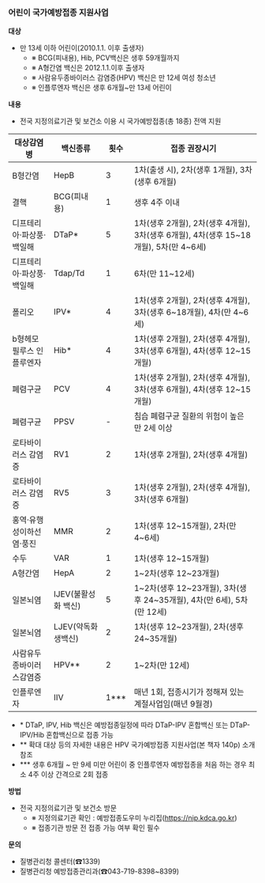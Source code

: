 ### 어린이 국가예방접종 지원사업

**대상**
- 만 13세 이하 어린이(2010.1.1. 이후 출생자)
  - ※ BCG(피내용), Hib, PCV백신은 생후 59개월까지
  - ※ A형간염 백신은 2012.1.1.이후 출생자
  - ※ 사람유두종바이러스 감염증(HPV) 백신은 만 12세 여성 청소년
  - ※ 인플루엔자 백신은 생후 6개월~만 13세 어린이

**내용**
- 전국 지정의료기관 및 보건소 이용 시 국가예방접종(총 18종) 전액 지원

| 대상감염병 | 백신종류 | 횟수 | 접종 권장시기 |
|----------|----------|------|--------------|
| B형간염 | HepB | 3 | 1차(출생 시), 2차(생후 1개월), 3차(생후 6개월) |
| 결핵 | BCG(피내용) | 1 | 생후 4주 이내 |
| 디프테리아·파상풍·백일해 | DTaP* | 5 | 1차(생후 2개월), 2차(생후 4개월), 3차(생후 6개월), 4차(생후 15~18개월), 5차(만 4~6세) |
| 디프테리아·파상풍·백일해 | Tdap/Td | 1 | 6차(만 11~12세) |
| 폴리오 | IPV* | 4 | 1차(생후 2개월), 2차(생후 4개월), 3차(생후 6~18개월), 4차(만 4~6세) |
| b형헤모필루스 인플루엔자 | Hib* | 4 | 1차(생후 2개월), 2차(생후 4개월), 3차(생후 6개월), 4차(생후 12~15개월) |
| 폐렴구균 | PCV | 4 | 1차(생후 2개월), 2차(생후 4개월), 3차(생후 6개월), 4차(생후 12~15개월) |
| 폐렴구균 | PPSV | - | 침습 폐렴구균 질환의 위험이 높은 만 2세 이상 |
| 로타바이러스 감염증 | RV1 | 2 | 1차(생후 2개월), 2차(생후 4개월) |
| 로타바이러스 감염증 | RV5 | 3 | 1차(생후 2개월), 2차(생후 4개월), 3차(생후 6개월) |
| 홍역·유행성이하선염·풍진 | MMR | 2 | 1차(생후 12~15개월), 2차(만 4~6세) |
| 수두 | VAR | 1 | 1차(생후 12~15개월) |
| A형간염 | HepA | 2 | 1~2차(생후 12~23개월) |
| 일본뇌염 | IJEV(불활성화 백신) | 5 | 1~2차(생후 12~23개월), 3차(생후 24~35개월), 4차(만 6세), 5차(만 12세) |
| 일본뇌염 | LJEV(약독화 생백신) | 2 | 1차(생후 12~23개월), 2차(생후 24~35개월) |
| 사람유두종바이러스감염증 | HPV** | 2 | 1~2차(만 12세) |
| 인플루엔자 | IIV | 1*** | 매년 1회, 접종시기가 정해져 있는 계절사업임(매년 9월경) |

- \* DTaP, IPV, Hib 백신은 예방접종일정에 따라 DTaP-IPV 혼합백신 또는 DTaP-IPV/Hib 혼합백신으로 접종 가능
- ** 확대 대상 등의 자세한 내용은 HPV 국가예방접종 지원사업(본 책자 140p) 소개 참조
- *** 생후 6개월 ~ 만 9세 미만 어린이 중 인플루엔자 예방접종을 처음 하는 경우 최소 4주 이상 간격으로 2회 접종

**방법**
- 전국 지정의료기관 및 보건소 방문
  - ※ 지정의료기관 확인 : 예방접종도우미 누리집(https://nip.kdca.go.kr)
  - ※ 접종기관 방문 전 접종 가능 여부 확인 필수

**문의**
- 질병관리청 콜센터(☎1339)
- 질병관리청 예방접종관리과(☎043-719-8398~8399)
